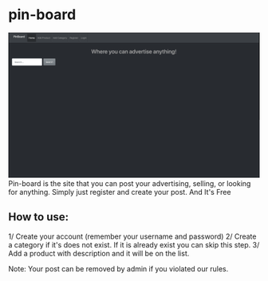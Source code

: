 # pin-board
![](img/p2homepage.png)
Pin-board is the site that you can post your advertising, selling, or looking for anything. Simply just register and create your post. And It's Free

## How to use: 
   1/ Create your account (remember your username and password)
   2/ Create a category if it's does not exist. If it is already exist you can skip this step.
   3/ Add a product with description and it will be on the list.
    
Note: Your post can be removed by admin if you violated our rules.
